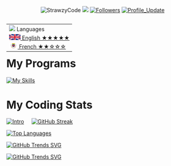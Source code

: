 <p align="center"> 
    <img src="https://komarev.com/ghpvc/?username=StrawzyCode" alt="StrawzyCode"/>       
    <a href="https://github.com/StrawzyCode" alt="Activity"><img src="https://img.shields.io/github/commit-activity/m/StrawzyCode/StrawzyCode" /></a>
    <a href="https://github.com/StrawzyCode?tab=followers"><img alt="Followers" src="https://img.shields.io/github/followers/StrawzyCode?color=4C1&logo=github"></a>
    <a href="https://github.com/StrawzyCode/StrawzyCode" target="_blank"><img alt="Profile_Update" src="https://img.shields.io/github/last-commit/StrawzyCode/StrawzyCode?label=Profile%20update&style=fflat-square"></a>
</p> 

<table align="right">
    <tr><td><img src="https://github.com/milaan9/milaan9/blob/main/3898082.svg" width="25"> Languages</a></td></tr>
    <tr><td><a href="README.md"><img src="https://github.com/hampusborgos/country-flags/blob/main/svg/gb.svg" height="15"> English ★★★★★</a></td></tr>
    <tr><td><a href="README_pt.md"><img src="https://github.com/hampusborgos/country-flags/blob/main/svg/bl.svg" height="15"> French ★★☆☆☆</a></td></tr>
</table>

# My Programs 
[![My Skills](https://skillicons.dev/icons?i=js,discord,heroku,nodejs,py,twitter,latex,instagram,github&theme=dark)](https://www.google.com/)
# My Coding Stats
[![Intro](https://github-readme-stats.vercel.app/api?username=StrawzyCode&show_icons=true&theme=dark)](http://therecipedb.com/)   &nbsp;  &nbsp; [![GitHub Streak](https://streak-stats.demolab.com/?user=StrawzyCode&theme=dark)](http://therecipedb.com/)

[![Top Languages](https://github-readme-stats.vercel.app/api/top-langs/?username=StrawzyCode&layout=compact&theme=dark)](http://therecipedb.com/)

[![GitHub Trends SVG](https://api.githubtrends.io/user/svg/StrawzyCode/repos?time_range=one_year&include_private=True&theme=dark)](https://www.githubtrends.io/user)

[![GitHub Trends SVG](https://api.githubtrends.io/user/svg/StrawzyCode/langs?time_range=one_year&compact=True&theme=dark)](https://www.githubtrends.io/user) 




